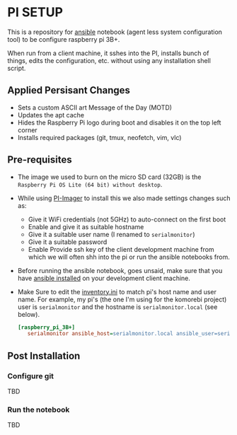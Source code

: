 # PI SETUP

This is a repository for [ansible](https://www.ansible.com/) notebook (agent less system configuration tool) to be configure raspberry pi 3B+.

When run from a client machine, it sshes into the PI, installs bunch of things, edits the configuration, etc. without using any installation shell script.

## Applied Persisant Changes

- Sets a custom ASCII art Message of the Day (MOTD)
- Updates the apt cache
- Hides the Raspberry Pi logo during boot and disables it on the top left corner
- Installs required packages (git, tmux, neofetch, vim, vlc)

## Pre-requisites

- The image we used to burn on the micro SD card (32GB) is the   `Raspberry Pi OS Lite (64 bit) without desktop`.
- While using [PI-Imager](https://www.raspberrypi.com/software/) to install this we also made settings changes such as:
  - Give it WiFi credentials (not 5GHz) to auto-connect on the first boot
  - Enable and give it as suitable hostname
  - Give it a suitable user name (I renamed to `serialmonitor`)
  - Give it a suitable password
  - Enable Provide ssh key of the client development machine from which we will often shh into the pi or run the ansible notebooks from.
- Before running the ansible notebook, goes unsaid, make sure that you have [ansible installed](https://docs.ansible.com/ansible/latest/installation_guide/intro_installation.html) on your development client machine.  
- Make Sure to edit the [inventory.ini](inventory.ini) to match pi's host name and user name. For example, my pi's (the one I'm using for the komorebi project) user is `serialmonitor` and the hostname is `serialmonitor.local` (see below).

  ```ini
  [raspberry_pi_3B+]
     serialmonitor ansible_host=serialmonitor.local ansible_user=serialmonitor
  ```

## Post Installation

### Configure git

TBD

### Run the notebook

TBD
